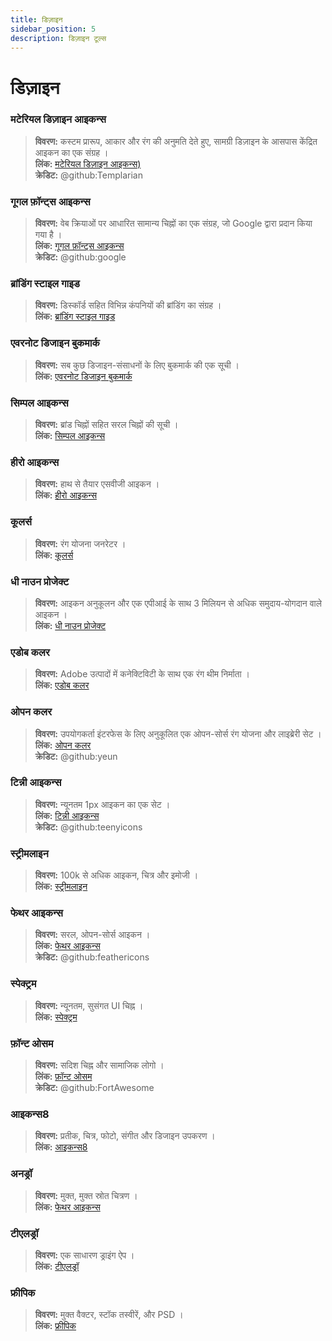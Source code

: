```yaml
---
title: डिज़ाइन
sidebar_position: 5
description: डिज़ाइन टूल्स
---
```


# डिज़ाइन

### **मटेरियल डिज़ाइन आइकन्स**

> **विवरण:** कस्टम प्रारूप, आकार और रंग की अनुमति देते हुए, सामग्री डिज़ाइन के आसपास केंद्रित आइकन का एक संग्रह । <br/>
**लिंक:** [मटेरियल डिज़ाइन आइकन्स)](https://materialdesignicons.com/)  <br/>
**क्रेडिट:** @github:Templarian

### **गूगल फ़ॉन्ट्स आइकन्स**

> **विवरण:** वेब क्रियाओं पर आधारित सामान्य चिह्नों का एक संग्रह, जो Google द्वारा प्रदान किया गया है । <br/>
**लिंक:** [गूगल फ़ॉन्ट्स आइकन्स](https://fonts.google.com/icons) <br/>
**क्रेडिट:** @github:google

### **ब्रांडिंग स्टाइल गाइड**

> **विवरण:** डिस्कॉर्ड सहित विभिन्न कंपनियों की ब्रांडिंग का संग्रह ।   <br/>
**लिंक:** [ब्रांडिंग स्टाइल गाइड](https://brandingstyleguides.com/)

### **एवरनोट डिजाइन बुकमार्क**

> **विवरण:** सब कुछ डिजाइन-संसाधनों के लिए बुकमार्क की एक सूची ।  <br/>
**लिंक:** [एवरनोट डिजाइन बुकमार्क](https://www.evernote.design/)  <br/>

### **सिम्पल आइकन्स**

> **विवरण:** ब्रांड चिह्नों सहित सरल चिह्नों की सूची ।   <br/>
**लिंक:** [सिम्पल आइकन्स](https://simpleicons.org/)

### **हीरो आइकन्स**

> **विवरण:** हाथ से तैयार एसवीजी आइकन ।   <br/>
**लिंक:** [हीरो आइकन्स](https://heroicons.com/)

### **कूलर्स**

> **विवरण:** रंग योजना जनरेटर ।   <br/>
**लिंक:** [कूलर्स](https://coolors.co/)

### **धी नाउन प्रोजेक्ट**

> **विवरण:** आइकन अनुकूलन और एक एपीआई के साथ 3 मिलियन से अधिक समुदाय-योगदान वाले आइकन ।  <br/>
**लिंक:** [धी नाउन प्रोजेक्ट](https://thenounproject.com/)

### **एडोब कलर**

> **विवरण:** Adobe उत्पादों में कनेक्टिविटी के साथ एक रंग थीम निर्माता ।  <br/>
**लिंक:** [एडोब कलर](https://color.adobe.com/)

### **ओपन कलर**

> **विवरण:** उपयोगकर्ता इंटरफेस के लिए अनुकूलित एक ओपन-सोर्स रंग योजना और लाइब्रेरी सेट ।  <br/>
**लिंक:** [ओपन कलर](https://yeun.github.io/open-color/)  <br/>
**क्रेडिट:** @github:yeun

### **टिन्नी आइकन्स**

> **विवरण:** न्यूनतम 1px आइकन का एक सेट ।  <br/>
**लिंक:** [टिन्नी आइकन्स](https://teenyicons.com/)  <br/>
**क्रेडिट:** @github:teenyicons

### **स्ट्रीमलाइन**

> **विवरण:** 100k से अधिक आइकन, चित्र और इमोजी ।  <br/>
**लिंक:** [स्ट्रीमलाइन](https://streamlinehq.com/)  

### **फेथर आइकन्स**

> **विवरण:** सरल, ओपन-सोर्स आइकन ।  <br/>
**लिंक:** [फेथर आइकन्स](https://feathericons.com/)  <br/>
**क्रेडिट:** @github:feathericons

### **स्पेक्ट्रम**

> **विवरण:** न्यूनतम, सुसंगत UI चिह्न ।  <br/>
**लिंक:** [स्पेक्ट्रम](https://spectrum.adobe.com/page/icons/)  

### **फ़ॉन्ट ओसम**

> **विवरण:** सदिश चिह्न और सामाजिक लोगो ।  <br/>
**लिंक:** [फ़ॉन्ट ओसम](https://fontawesome.com/)  <br/>
**क्रेडिट:** @github:FortAwesome

### **आइकन्स8**

> **विवरण:** प्रतीक, चित्र, फोटो, संगीत और डिजाइन उपकरण ।  <br/>
**लिंक:** [आइकन्स8](https://icons8.com/)  

### **अनड्रॉ**

> **विवरण:** मुक्त, मुक्त स्रोत चित्रण ।  <br/>
**लिंक:** [फेथर आइकन्स](https://undraw.co/)  

### **टीएलड्रॉ**

> **विवरण:** एक साधारण ड्राइंग ऐप ।  <br/>
**लिंक:** [टीएलड्रॉ](https://www.tldraw.com/)

### **फ्रीपिक**

> **विवरण:** मुक्त वैक्टर, स्टॉक तस्वीरें, और PSD ।  <br/>
**लिंक:** [फ्रीपिक](https://freepik.com/) 
